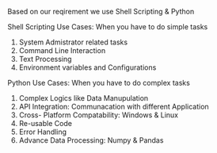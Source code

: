 Based on our reqirement we use Shell Scripting & Python

Shell Scripting Use Cases: When you have to do simple tasks

1. System Admistrator related tasks
2. Command Line Interaction
3. Text Processing
4. Environment variables and Configurations

Python Use Cases: When you have to do complex tasks

1. Complex Logics like Data Manupulation
2. API Integration: Communacation with different Application
3. Cross- Platform Compatability: Windows & Linux
4. Re-usable Code
5. Error Handling
6. Advance Data Processing: Numpy & Pandas
